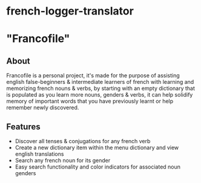 # french-logger-translator
# "Francofile"

## About
Francofile is a personal project, it's made for the purpose of assisting english false-beginners & intermediate learners of french with learning and memorizing french nouns & verbs, by starting with an empty dictionary that is populated as you learn more nouns, genders & verbs, it can help solidify memory of important words that you have previously learnt or help remember newly discovered. 

## Features
- Discover all tenses & conjugations for any french verb
- Create a new dictionary item within the menu dictionary and view english translations
- Search any french noun for its gender 
- Easy search functionality and color indicators for associated noun genders
